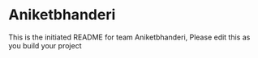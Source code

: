# Aniketbhanderi
This is the initiated README for team Aniketbhanderi, Please edit this as you build your project
